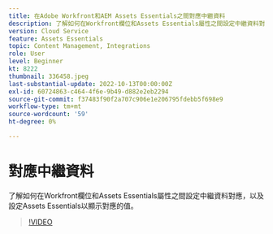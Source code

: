 ```yaml
---
title: 在Adobe Workfront和AEM Assets Essentials之間對應中繼資料
description: 了解如何在Workfront欄位和Assets Essentials屬性之間設定中繼資料對應，以及設定Assets Essentials以顯示對應的中繼資料。
version: Cloud Service
feature: Assets Essentials
topic: Content Management, Integrations
role: User
level: Beginner
kt: 8222
thumbnail: 336458.jpeg
last-substantial-update: 2022-10-13T00:00:00Z
exl-id: 60724863-c464-4f6e-9b49-d882e2eb2294
source-git-commit: f37483f90f2a707c906e1e206795fdebb5f698e9
workflow-type: tm+mt
source-wordcount: '59'
ht-degree: 0%

---
```


# 對應中繼資料

了解如何在Workfront欄位和Assets Essentials屬性之間設定中繼資料對應，以及設定Assets Essentials以顯示對應的值。

>[!VIDEO](https://video.tv.adobe.com/v/336458/?quality=12&learn=on)
